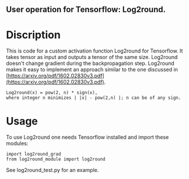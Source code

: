 ## User operation for Tensorflow: Log2round.

# Discription
This is code for a custom activation function Log2round for Tensorflow. It takes tensor as input and outputs a tensor of the same size. Log2round doesn't change gradient during the backpropagation step. Log2round makes it easy to implement an approach similar to the one discussed in [https://arxiv.org/pdf/1602.02830v3.pdf](https://arxiv.org/pdf/1602.02830v3.pdf).
```
Log2round(x) = pow(2, n) * sign(x),
where integer n minimizes | |x| - pow(2,n) |; n can be of any sign.
```

# Usage

To use Log2round one needs Tensorflow installed and import these modules:
```
import log2round_grad
from log2round_module import log2round
```
See log2round_test.py for an example.
